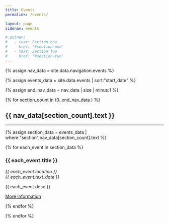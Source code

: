 ```yaml
---
title: Events
permalink: /events/

layout: page
sidenav: events

# subnav:
#   - text: Section one
#     href: '#section-one'
#   - text: Section two
#     href: '#section-two'
---
```

<!-- Section names and addresses from navigation bar -->
{% assign nav_data = site.data.navigation.events %}

<!-- events Sorted by First to occur-->
{% assign events_data = site.data.events | sort:"start_date" %}

<!-- Find length of Navigation Array, iterate through this later (Legacy Feature)-->
{% assign end_nav_data = nav_data | size | minus:1 %}

<!-- Iterate through all of the navigation sections. Start at one because zero is just the top header (Legacy Feature)-->
{% for section_count in (0..end_nav_data ) %}

<a name="{{ nav_data[section_count].text | slugify }}"></a>
<h2>{{ nav_data[section_count].text }}</h2>
<hr>

<!-- In each section, get only the events assigned to it -->
{% assign section_data = events_data | where:"section",nav_data[section_count].text %}

<!-- Display the information for all of the events assigned to that section -->
{% for each_event in section_data %}
<div>
 <h3>{{ each_event.title }}</h3>
 <p><i>{{ each_event.location }}<br>{{ each_event.text_date }}</i></p>
 <p>{{ each_event.desc }}</p>
 <a href="{{ each_event.event_url }}">More Information</a>
 </div>

<!-- Close events Article Iteration -->
{% endfor %}

<!-- Close Section Iteration -->
{% endfor %}